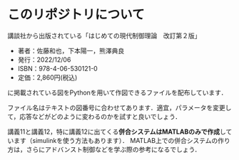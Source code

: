 # このリポジトリについて

講談社から出版されている「はじめての現代制御理論　改訂第２版」
- 著者：佐藤和也，下本陽一，熊澤典良
- 発行：2022/12/06
- ISBN：978-4-06-530121-0
- 定価：2,860円(税込)
  
に掲載されている図をPythonを用いて作図できるファイルを配布しています．

ファイル名はテキストの図番号に合わせてあります．適宜，パラメータを変更して，応答などがどのように変わるのかを試すと良いでしょう．

講義11と講義12，特に講義12に出てくる**併合システムはMATLABのみで作成**しています（simulinkを使う方法もあります）．
MATLAB上での併合システムの作り方は，さらにアドバンスト制御などを学ぶ際の参考になるでしょう．
